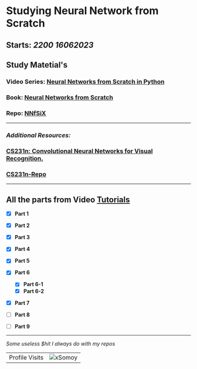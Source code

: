 # Studying Neural Network from Scratch
**Starts: *2200 16062023***
---
## Study Matetial's

### Video Series: [Neural Networks from Scratch in Python](https://www.youtube.com/playlist?list=PLQVvvaa0QuDcjD5BAw2DxE6OF2tius3V3)

### Book: [Neural Networks from Scratch](https://nnfs.io/)

### Repo: [NNfSiX](https://github.com/Sentdex/NNfSiX)

---
### *Additional Resources:*
### [CS231n: Convolutional Neural Networks for Visual Recognition.](https://cs231n.github.io/neural-networks-case-study/)

### [CS231n-Repo](https://github.com/cs231n/cs231n.github.io)

---
## All the parts from Video [Tutorials](https://www.youtube.com/playlist?list=PLQVvvaa0QuDcjD5BAw2DxE6OF2tius3V3)
- [x] **Part 1**
- [x] **Part 2**
- [x] **Part 3**
- [x] **Part 4**
- [x] **Part 5**
- [x] **Part 6**
  - [x] **Part 6-1**
  - [x] **Part 6-2**
- [x] **Part 7**
- [ ] **Part 8**
- [ ] **Part 9**


--- 




*Some useless $hit I always do with my repos*

<!-- visitor counter -->
<table aligh="center">
  <tr>
    <td>Profile Visits</td>
    <td><img src="https://profile-counter.glitch.me/xsomoy/count.svg" alt="xSomoy" /></td>
  </tr>
</table>